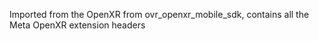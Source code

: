 Imported from the OpenXR from ovr_openxr_mobile_sdk, contains all the Meta OpenXR extension headers
